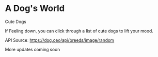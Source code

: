 # A Dog's World

Cute Dogs

If Feeling down, you can click through a list of cute dogs to lift your mood.

API Source:
https://dog.ceo/api/breeds/image/random

More updates coming soon